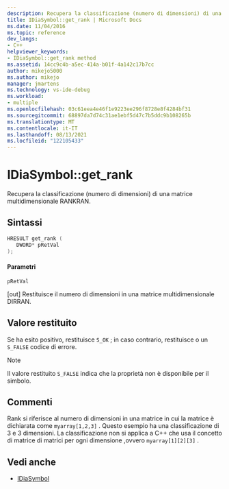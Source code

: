 ```yaml
---
description: Recupera la classificazione (numero di dimensioni) di una matrice multidimensionale RANKRAN.
title: IDiaSymbol::get_rank | Microsoft Docs
ms.date: 11/04/2016
ms.topic: reference
dev_langs:
- C++
helpviewer_keywords:
- IDiaSymbol::get_rank method
ms.assetid: 14cc9c4b-a5ec-414a-b01f-4a142c17b7cc
author: mikejo5000
ms.author: mikejo
manager: jmartens
ms.technology: vs-ide-debug
ms.workload:
- multiple
ms.openlocfilehash: 03c61eea4e46f1e9223ee296f8728e8f4284bf31
ms.sourcegitcommit: 68897da7d74c31ae1ebf5d47c7b5ddc9b108265b
ms.translationtype: MT
ms.contentlocale: it-IT
ms.lasthandoff: 08/13/2021
ms.locfileid: "122105433"
---
```

# <a name="idiasymbolget_rank"></a>IDiaSymbol::get_rank
Recupera la classificazione (numero di dimensioni) di una matrice multidimensionale RANKRAN.

## <a name="syntax"></a>Sintassi

```C++
HRESULT get_rank ( 
   DWORD* pRetVal
);
```

#### <a name="parameters"></a>Parametri
 `pRetVal`

[out] Restituisce il numero di dimensioni in una matrice multidimensionale DIRRAN.

## <a name="return-value"></a>Valore restituito
 Se ha esito positivo, restituisce `S_OK` ; in caso contrario, restituisce o un `S_FALSE` codice di errore.

> [!NOTE]
> Il valore restituito `S_FALSE` indica che la proprietà non è disponibile per il simbolo.

## <a name="remarks"></a>Commenti
 Rank si riferisce al numero di dimensioni in una matrice in cui la matrice è dichiarata come `myarray[1,2,3]` . Questo esempio ha una classificazione di 3 e 3 dimensioni. La classificazione non si applica a C++ che usa il concetto di matrice di matrici per ogni dimensione ,ovvero `myarray[1][2][3]` .

## <a name="see-also"></a>Vedi anche
- [IDiaSymbol](../../debugger/debug-interface-access/idiasymbol.md)
